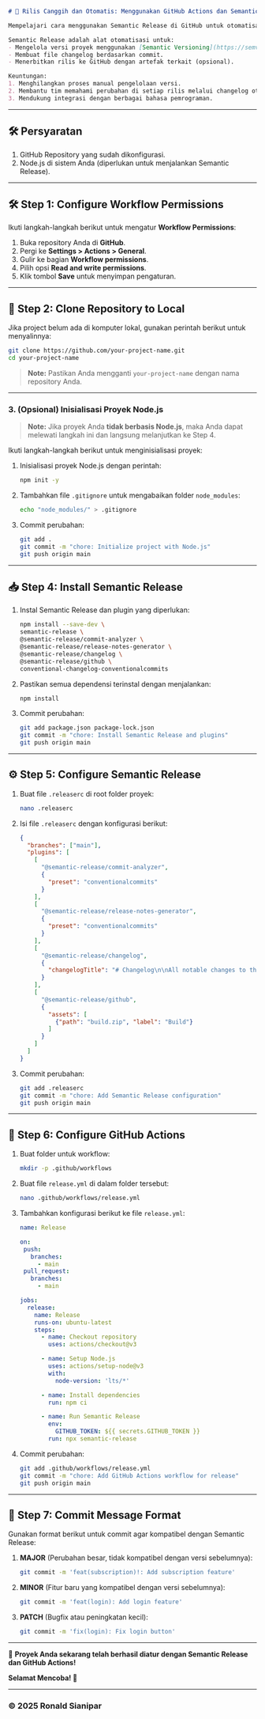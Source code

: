 ```markdown
# 🚀 Rilis Canggih dan Otomatis: Menggunakan GitHub Actions dan Semantic Versioning

Mempelajari cara menggunakan Semantic Release di GitHub untuk otomatisasi rilis versi proyek Anda.  

Semantic Release adalah alat otomatisasi untuk:
- Mengelola versi proyek menggunakan [Semantic Versioning](https://semver.org/).
- Membuat file changelog berdasarkan commit.
- Menerbitkan rilis ke GitHub dengan artefak terkait (opsional).

Keuntungan:
1. Menghilangkan proses manual pengelolaan versi.
2. Membantu tim memahami perubahan di setiap rilis melalui changelog otomatis.
3. Mendukung integrasi dengan berbagai bahasa pemrograman.
```
---

## 🛠️ Persyaratan
1. GitHub Repository yang sudah dikonfigurasi.
2. Node.js di sistem Anda (diperlukan untuk menjalankan Semantic Release).

---

## 🛠️ Step 1: Configure Workflow Permissions
Ikuti langkah-langkah berikut untuk mengatur **Workflow Permissions**:
1. Buka repository Anda di **GitHub**.
2. Pergi ke **Settings > Actions > General**.
3. Gulir ke bagian **Workflow permissions**.
4. Pilih opsi **Read and write permissions**.
5. Klik tombol **Save** untuk menyimpan pengaturan.

---

## 📁 Step 2: Clone Repository to Local
Jika project belum ada di komputer lokal, gunakan perintah berikut untuk menyalinnya:
```bash
git clone https://github.com/your-project-name.git
cd your-project-name
```
> **Note:** Pastikan Anda mengganti `your-project-name` dengan nama repository Anda.

---

### 3. (Opsional) Inisialisasi Proyek Node.js
> **Note:** Jika proyek Anda **tidak berbasis Node.js**, maka Anda dapat melewati langkah ini dan langsung melanjutkan ke Step 4.

Ikuti langkah-langkah berikut untuk menginisialisasi proyek:

1. Inisialisasi proyek Node.js dengan perintah:
   ```bash
   npm init -y
   ```
2. Tambahkan file `.gitignore` untuk mengabaikan folder `node_modules`:
   ```bash
   echo "node_modules/" > .gitignore
   ```
3. Commit perubahan:
   ```bash
   git add .
   git commit -m "chore: Initialize project with Node.js"
   git push origin main
   ```
---

## 📥 Step 4: Install Semantic Release
1. Instal Semantic Release dan plugin yang diperlukan:
   ```bash
   npm install --save-dev \
   semantic-release \
   @semantic-release/commit-analyzer \
   @semantic-release/release-notes-generator \
   @semantic-release/changelog \
   @semantic-release/github \
   conventional-changelog-conventionalcommits
   ```
2. Pastikan semua dependensi terinstal dengan menjalankan:
   ```bash
   npm install
   ```
3. Commit perubahan:
   ```bash
   git add package.json package-lock.json
   git commit -m "chore: Install Semantic Release and plugins"
   git push origin main
   ```

---

## ⚙️ Step 5: Configure Semantic Release
1. Buat file `.releaserc` di root folder proyek:
   ```bash
   nano .releaserc
   ```
2. Isi file `.releaserc` dengan konfigurasi berikut:
   ```json
   {
     "branches": ["main"],
     "plugins": [
       [
         "@semantic-release/commit-analyzer",
         {
           "preset": "conventionalcommits"
         }
       ],
       [
         "@semantic-release/release-notes-generator",
         {
           "preset": "conventionalcommits"
         }
       ],
       [
         "@semantic-release/changelog",
         {
           "changelogTitle": "# Changelog\n\nAll notable changes to this project will be documented in this file. See [Conventional Commits](https://conventionalcommits.org) for commit guidelines."
         }
       ],
       [
         "@semantic-release/github",
         {
           "assets": [
             {"path": "build.zip", "label": "Build"}
           ]
         }
       ]
     ]
   }
   ```
3. Commit perubahan:
   ```bash
   git add .releaserc
   git commit -m "chore: Add Semantic Release configuration"
   git push origin main
   ```

---

## 🔧 Step 6: Configure GitHub Actions
1. Buat folder untuk workflow:
   ```bash
   mkdir -p .github/workflows
   ```
2. Buat file `release.yml` di dalam folder tersebut:
   ```bash
   nano .github/workflows/release.yml
   ```
3. Tambahkan konfigurasi berikut ke file `release.yml`:
   ```yaml
   name: Release

   on:
    push:
      branches:
        - main
    pull_request:
      branches:
        - main

   jobs:
     release:
       name: Release
       runs-on: ubuntu-latest
       steps:
         - name: Checkout repository
           uses: actions/checkout@v3

         - name: Setup Node.js
           uses: actions/setup-node@v3
           with:
             node-version: 'lts/*'

         - name: Install dependencies
           run: npm ci

         - name: Run Semantic Release
           env:
             GITHUB_TOKEN: ${{ secrets.GITHUB_TOKEN }}
           run: npx semantic-release
   ```
4. Commit perubahan:
   ```bash
   git add .github/workflows/release.yml
   git commit -m "chore: Add GitHub Actions workflow for release"
   git push origin main
   ```

---

## 📝 Step 7: Commit Message Format
Gunakan format berikut untuk commit agar kompatibel dengan Semantic Release:

1. **MAJOR** (Perubahan besar, tidak kompatibel dengan versi sebelumnya):
   ```bash
   git commit -m 'feat(subscription)!: Add subscription feature'
   ```
2. **MINOR** (Fitur baru yang kompatibel dengan versi sebelumnya):
   ```bash
   git commit -m 'feat(login): Add login feature'
   ```
3. **PATCH** (Bugfix atau peningkatan kecil):
   ```bash
   git commit -m 'fix(login): Fix login button'
   ```

---

🎉 **Proyek Anda sekarang telah berhasil diatur dengan Semantic Release dan GitHub Actions!**

**Selamat Mencoba! 🚀**

---

### © 2025 Ronald Sianipar
